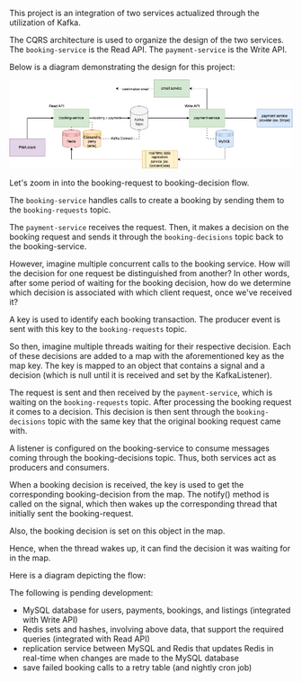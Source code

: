 This project is an integration of two services actualized through the utilization of Kafka.

The CQRS architecture is used to organize the design of the two services. The `booking-service` 
is the Read API. The `payment-service` is the Write API.

Below is a diagram demonstrating the design for this project:

![BookingIntegration.jpg](BookingIntegration.jpg)

Let's zoom in into the booking-request to booking-decision flow.

The `booking-service` handles calls to create a booking by sending them to the `booking-requests` topic.

The `payment-service` receives the request. Then, it makes a decision on the booking request and sends it through the 
`booking-decisions` topic back to the booking-service.

However, imagine multiple concurrent calls to the booking service. How will the decision for one request be 
distinguished from another? In other words, after some period of waiting for the booking decision, how do we determine 
which decision is associated with which client request, once we've received it?

A key is used to identify each booking transaction. The producer event is sent with this key to the `booking-requests` 
topic.

So then, imagine multiple threads waiting for their respective decision. Each of these decisions are added to a map with 
the aforementioned key as the map key. The key is mapped to an object that contains a signal and a decision (which is 
null until it is received and set by the KafkaListener).

The request is sent and then received by the `payment-service`, which is waiting on the `booking-requests` topic. After 
processing the booking request it comes to a decision. This decision is then sent through the `booking-decisions` topic 
with the same key that the original booking request came with.

A listener is configured on the booking-service to consume messages coming through the booking-decisions topic. Thus, 
both services act as producers and consumers.

When a booking decision is received, the key is used to get the corresponding booking-decision from the map. The notify() 
method is called on the signal, which then wakes up the corresponding thread that initially sent the booking-request.

Also, the booking decision is set on this object in the map.

Hence, when the thread wakes up, it can find the decision it was waiting for in the map.

Here is a diagram depicting the flow:



The following is pending development:

- MySQL database for users, payments, bookings, and listings (integrated with Write API)
- Redis sets and hashes, involving above data, that support the required queries (integrated with Read API)
- replication service between MySQL and Redis that updates Redis in real-time when changes are made to the MySQL database
- save failed booking calls to a retry table (and nightly cron job)